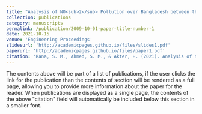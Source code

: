 ```yaml
---
title: "Analysis of NO<sub>2</sub> Pollution over Bangladesh between the Two COVID-19 Caused Lockdowns in 2020 and 2021 Using Sentinel-5P Products"
collection: publications
category: manuscripts
permalink: /publication/2009-10-01-paper-title-number-1
date: 2021-10-15
venue: 'Engineering Proceedings'
slidesurl: 'http://academicpages.github.io/files/slides1.pdf'
paperurl: 'http://academicpages.github.io/files/paper1.pdf'
citation: 'Rana, S. M., Ahmed, S. M., & Akter, H. (2021). Analysis of NO<sub>2</sub> Pollution over Bangladesh between the Two COVID-19 Caused Lockdowns in 2020 and 2021 Using Sentinel-5P Products. <i>Engineering Proceedings</i>, 11(1), 30. https://doi.org/10.3390/ASEC2021-11139'
---
```


The contents above will be part of a list of publications, if the user clicks the link for the publication than the contents of section will be rendered as a full page, allowing you to provide more information about the paper for the reader. When publications are displayed as a single page, the contents of the above "citation" field will automatically be included below this section in a smaller font.
